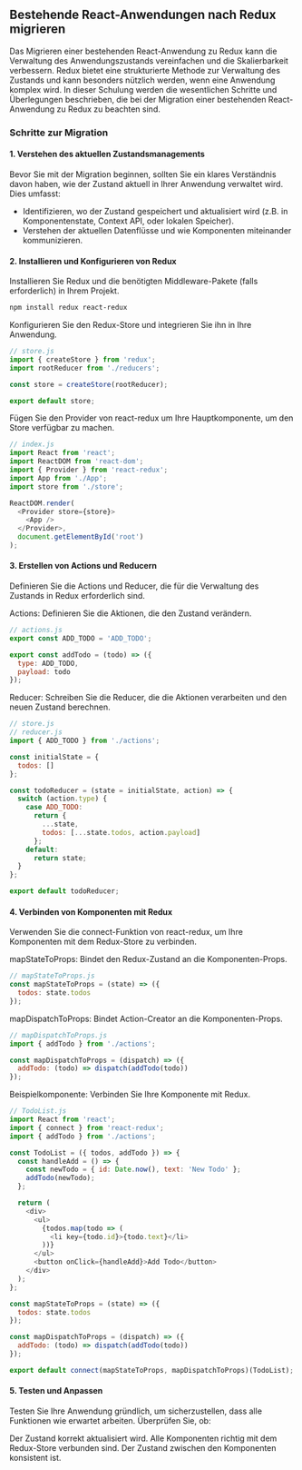 ## Bestehende React-Anwendungen nach Redux migrieren

Das Migrieren einer bestehenden React-Anwendung zu Redux kann die Verwaltung des Anwendungszustands vereinfachen und die Skalierbarkeit verbessern. Redux bietet eine strukturierte Methode zur Verwaltung des Zustands und kann besonders nützlich werden, wenn eine Anwendung komplex wird. In dieser Schulung werden die wesentlichen Schritte und Überlegungen beschrieben, die bei der Migration einer bestehenden React-Anwendung zu Redux zu beachten sind.

### Schritte zur Migration

#### 1. Verstehen des aktuellen Zustandsmanagements

Bevor Sie mit der Migration beginnen, sollten Sie ein klares Verständnis davon haben, wie der Zustand aktuell in Ihrer Anwendung verwaltet wird. Dies umfasst:

- Identifizieren, wo der Zustand gespeichert und aktualisiert wird (z.B. in Komponentenstate, Context API, oder lokalen Speicher).
- Verstehen der aktuellen Datenflüsse und wie Komponenten miteinander kommunizieren.

#### 2. Installieren und Konfigurieren von Redux

Installieren Sie Redux und die benötigten Middleware-Pakete (falls erforderlich) in Ihrem Projekt.

```bash
npm install redux react-redux
```

Konfigurieren Sie den Redux-Store und integrieren Sie ihn in Ihre Anwendung.

```js
// store.js
import { createStore } from 'redux';
import rootReducer from './reducers';

const store = createStore(rootReducer);

export default store;

```

Fügen Sie den Provider von react-redux um Ihre Hauptkomponente, um den Store verfügbar zu machen.

```js
// index.js
import React from 'react';
import ReactDOM from 'react-dom';
import { Provider } from 'react-redux';
import App from './App';
import store from './store';

ReactDOM.render(
  <Provider store={store}>
    <App />
  </Provider>,
  document.getElementById('root')
);

```

#### 3. Erstellen von Actions und Reducern
Definieren Sie die Actions und Reducer, die für die Verwaltung des Zustands in Redux erforderlich sind.

Actions: Definieren Sie die Aktionen, die den Zustand verändern.

```js
// actions.js
export const ADD_TODO = 'ADD_TODO';

export const addTodo = (todo) => ({
  type: ADD_TODO,
  payload: todo
});

```

Reducer: Schreiben Sie die Reducer, die die Aktionen verarbeiten und den neuen Zustand berechnen.

```js
// store.js
// reducer.js
import { ADD_TODO } from './actions';

const initialState = {
  todos: []
};

const todoReducer = (state = initialState, action) => {
  switch (action.type) {
    case ADD_TODO:
      return {
        ...state,
        todos: [...state.todos, action.payload]
      };
    default:
      return state;
  }
};

export default todoReducer;

```

#### 4. Verbinden von Komponenten mit Redux
Verwenden Sie die connect-Funktion von react-redux, um Ihre Komponenten mit dem Redux-Store zu verbinden.

mapStateToProps: Bindet den Redux-Zustand an die Komponenten-Props.

```js
// mapStateToProps.js
const mapStateToProps = (state) => ({
  todos: state.todos
});
```

mapDispatchToProps: Bindet Action-Creator an die Komponenten-Props.

```js
// mapDispatchToProps.js
import { addTodo } from './actions';

const mapDispatchToProps = (dispatch) => ({
  addTodo: (todo) => dispatch(addTodo(todo))
});

```

Beispielkomponente: Verbinden Sie Ihre Komponente mit Redux.

```js
// TodoList.js
import React from 'react';
import { connect } from 'react-redux';
import { addTodo } from './actions';

const TodoList = ({ todos, addTodo }) => {
  const handleAdd = () => {
    const newTodo = { id: Date.now(), text: 'New Todo' };
    addTodo(newTodo);
  };

  return (
    <div>
      <ul>
        {todos.map(todo => (
          <li key={todo.id}>{todo.text}</li>
        ))}
      </ul>
      <button onClick={handleAdd}>Add Todo</button>
    </div>
  );
};

const mapStateToProps = (state) => ({
  todos: state.todos
});

const mapDispatchToProps = (dispatch) => ({
  addTodo: (todo) => dispatch(addTodo(todo))
});

export default connect(mapStateToProps, mapDispatchToProps)(TodoList);

```

#### 5. Testen und Anpassen
Testen Sie Ihre Anwendung gründlich, um sicherzustellen, dass alle Funktionen wie erwartet arbeiten. Überprüfen Sie, ob:

Der Zustand korrekt aktualisiert wird.
Alle Komponenten richtig mit dem Redux-Store verbunden sind.
Der Zustand zwischen den Komponenten konsistent ist.